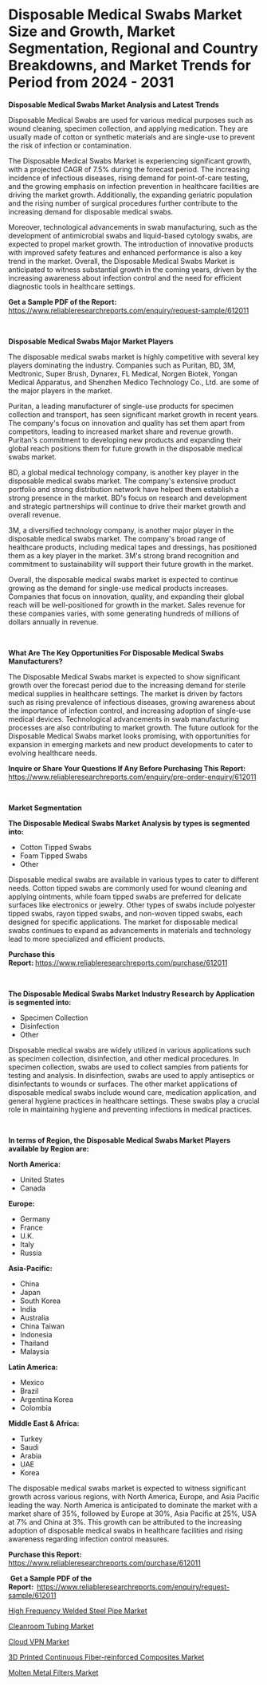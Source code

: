 <p><h1>Disposable Medical Swabs Market Size and Growth, Market Segmentation, Regional and Country Breakdowns, and Market Trends for Period from 2024 -  2031</h1></p><p><strong>Disposable Medical Swabs Market Analysis and Latest Trends</strong></p>
<p><p>Disposable Medical Swabs are used for various medical purposes such as wound cleaning, specimen collection, and applying medication. They are usually made of cotton or synthetic materials and are single-use to prevent the risk of infection or contamination.</p><p>The Disposable Medical Swabs Market is experiencing significant growth, with a projected CAGR of 7.5% during the forecast period. The increasing incidence of infectious diseases, rising demand for point-of-care testing, and the growing emphasis on infection prevention in healthcare facilities are driving the market growth. Additionally, the expanding geriatric population and the rising number of surgical procedures further contribute to the increasing demand for disposable medical swabs.</p><p>Moreover, technological advancements in swab manufacturing, such as the development of antimicrobial swabs and liquid-based cytology swabs, are expected to propel market growth. The introduction of innovative products with improved safety features and enhanced performance is also a key trend in the market. Overall, the Disposable Medical Swabs Market is anticipated to witness substantial growth in the coming years, driven by the increasing awareness about infection control and the need for efficient diagnostic tools in healthcare settings.</p></p>
<p><strong>Get a Sample PDF of the Report:&nbsp;</strong> <a href="https://www.reliableresearchreports.com/enquiry/request-sample/612011">https://www.reliableresearchreports.com/enquiry/request-sample/612011</a></p>
<p>&nbsp;</p>
<p><strong>Disposable Medical Swabs Major Market Players</strong></p>
<p><p>The disposable medical swabs market is highly competitive with several key players dominating the industry. Companies such as Puritan, BD, 3M, Medtronic, Super Brush, Dynarex, FL Medical, Norgen Biotek, Yongan Medical Apparatus, and Shenzhen Medico Technology Co., Ltd. are some of the major players in the market.</p><p>Puritan, a leading manufacturer of single-use products for specimen collection and transport, has seen significant market growth in recent years. The company's focus on innovation and quality has set them apart from competitors, leading to increased market share and revenue growth. Puritan's commitment to developing new products and expanding their global reach positions them for future growth in the disposable medical swabs market.</p><p>BD, a global medical technology company, is another key player in the disposable medical swabs market. The company's extensive product portfolio and strong distribution network have helped them establish a strong presence in the market. BD's focus on research and development and strategic partnerships will continue to drive their market growth and overall revenue.</p><p>3M, a diversified technology company, is another major player in the disposable medical swabs market. The company's broad range of healthcare products, including medical tapes and dressings, has positioned them as a key player in the market. 3M's strong brand recognition and commitment to sustainability will support their future growth in the market.</p><p>Overall, the disposable medical swabs market is expected to continue growing as the demand for single-use medical products increases. Companies that focus on innovation, quality, and expanding their global reach will be well-positioned for growth in the market. Sales revenue for these companies varies, with some generating hundreds of millions of dollars annually in revenue.</p></p>
<p>&nbsp;</p>
<p><strong>What Are The Key Opportunities For Disposable Medical Swabs Manufacturers?</strong></p>
<p><p>The Disposable Medical Swabs market is expected to show significant growth over the forecast period due to the increasing demand for sterile medical supplies in healthcare settings. The market is driven by factors such as rising prevalence of infectious diseases, growing awareness about the importance of infection control, and increasing adoption of single-use medical devices. Technological advancements in swab manufacturing processes are also contributing to market growth. The future outlook for the Disposable Medical Swabs market looks promising, with opportunities for expansion in emerging markets and new product developments to cater to evolving healthcare needs.</p></p>
<p><strong>Inquire or Share Your Questions If Any Before Purchasing This Report:</strong> <a href="https://www.reliableresearchreports.com/enquiry/pre-order-enquiry/612011">https://www.reliableresearchreports.com/enquiry/pre-order-enquiry/612011</a></p>
<p>&nbsp;</p>
<p><strong>Market Segmentation</strong></p>
<p><strong>The Disposable Medical Swabs Market Analysis by types is segmented into:</strong></p>
<p><ul><li>Cotton Tipped Swabs</li><li>Foam Tipped Swabs</li><li>Other</li></ul></p>
<p><p>Disposable medical swabs are available in various types to cater to different needs. Cotton tipped swabs are commonly used for wound cleaning and applying ointments, while foam tipped swabs are preferred for delicate surfaces like electronics or jewelry. Other types of swabs include polyester tipped swabs, rayon tipped swabs, and non-woven tipped swabs, each designed for specific applications. The market for disposable medical swabs continues to expand as advancements in materials and technology lead to more specialized and efficient products.</p></p>
<p><strong>Purchase this Report:&nbsp;</strong><a href="https://www.reliableresearchreports.com/purchase/612011">https://www.reliableresearchreports.com/purchase/612011</a></p>
<p>&nbsp;</p>
<p><strong>The Disposable Medical Swabs Market Industry Research by Application is segmented into:</strong></p>
<p><ul><li>Specimen Collection</li><li>Disinfection</li><li>Other</li></ul></p>
<p><p>Disposable medical swabs are widely utilized in various applications such as specimen collection, disinfection, and other medical procedures. In specimen collection, swabs are used to collect samples from patients for testing and analysis. In disinfection, swabs are used to apply antiseptics or disinfectants to wounds or surfaces. The other market applications of disposable medical swabs include wound care, medication application, and general hygiene practices in healthcare settings. These swabs play a crucial role in maintaining hygiene and preventing infections in medical practices.</p></p>
<p>&nbsp;</p>
<p><strong>In terms of Region, the Disposable Medical Swabs Market Players available by Region are:</strong></p>
<p>
    <p> <strong> North America: </strong>
        <ul>
            <li>United States</li>
            <li>Canada</li>
        </ul>
        </p> 
    <p> <strong> Europe: </strong>
        <ul>
            <li>Germany</li>
            <li>France</li>
            <li>U.K.</li>
            <li>Italy</li>
            <li>Russia</li>
        </ul>
        </p> 
    <p> <strong> Asia-Pacific: </strong>
        <ul>
            <li>China</li>
            <li>Japan</li>
            <li>South Korea</li>
            <li>India</li>
            <li>Australia</li>
            <li>China Taiwan</li>
            <li>Indonesia</li>
            <li>Thailand</li>
            <li>Malaysia</li>
        </ul>
        </p> 
    <p> <strong> Latin America: </strong>
        <ul>
            <li>Mexico</li>
            <li>Brazil</li>
            <li>Argentina Korea</li>
            <li>Colombia</li>
        </ul>
        </p> 
    <p> <strong> Middle East & Africa: </strong>
        <ul>
            <li>Turkey</li>
            <li>Saudi</li>
            <li>Arabia</li>
            <li>UAE</li>
            <li>Korea</li>
        </ul>
    </p>
    </p>
<p><p>The disposable medical swabs market is expected to witness significant growth across various regions, with North America, Europe, and Asia Pacific leading the way. North America is anticipated to dominate the market with a market share of 35%, followed by Europe at 30%, Asia Pacific at 25%, USA at 7% and China at 3%. This growth can be attributed to the increasing adoption of disposable medical swabs in healthcare facilities and rising awareness regarding infection control measures.</p></p>
<p><strong>Purchase this Report: </strong><a href="https://www.reliableresearchreports.com/purchase/612011">https://www.reliableresearchreports.com/purchase/612011</a></p>
<p>&nbsp;<strong>Get a Sample PDF of the Report:&nbsp;&nbsp;</strong><a href="https://www.reliableresearchreports.com/enquiry/request-sample/612011">https://www.reliableresearchreports.com/enquiry/request-sample/612011</a></p>
<p><strong></strong></p>
<p><p><a href="https://github.com/jaidynmorantestelletmjzya/Market-Research-Report-List-1/blob/main/high-frequency-welded-steel-pipe-market.md">High Frequency Welded Steel Pipe Market</a></p><p><a href="https://medium.com/@kathydavis04/cleanroom-tubing-market-insights-into-market-cagr-market-trends-and-growth-strategies-90744be33707">Cleanroom Tubing Market</a></p><p><a href="https://medium.com/@saraprifti1917/cloud-vpn-market-trends-forecast-and-competitive-analysis-to-2031-450fe505d8d1">Cloud VPN Market</a></p><p><a href="https://github.com/juniordelafrance/Market-Research-Report-List-2/blob/main/3d-printed-continuous-fiber-reinforced-composites-market.md">3D Printed Continuous Fiber-reinforced Composites Market</a></p><p><a href="https://medium.com/@kathydavis04/molten-metal-filters-market-comprehensive-assessment-by-type-application-and-geography-1849c6f53df7">Molten Metal Filters Market</a></p></p>